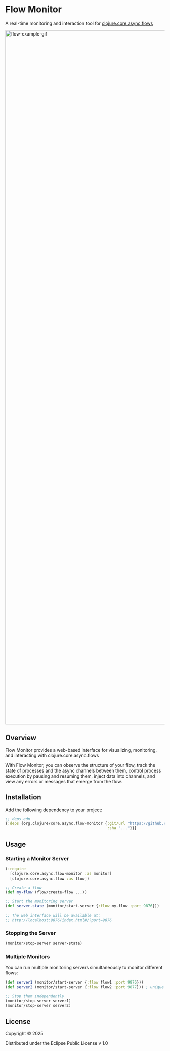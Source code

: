 # Flow Monitor

A real-time monitoring and interaction tool for [clojure.core.async.flows](https://clojure.github.io/core.async/flow.html)

<img width="2189" alt="flow-example-gif" src="https://github.com/user-attachments/assets/9261877d-c067-4141-8730-d6633793cf0b">

## Overview

Flow Monitor provides a web-based interface for visualizing, monitoring, and interacting with clojure.core.async.flows

With Flow Monitor, you can observe the structure of your flow, track the state of processes and the async channels between them, control process execution by pausing and resuming them, inject data into channels, and view any errors or messages that emerge from the flow.


## Installation

Add the following dependency to your project:

```clojure
;; deps.edn
{:deps {org.clojure/core.async.flow-monitor {:git/url "https://github.com/clojure/core.async.flow-monitor" 
                                             :sha "..."}}}
```

## Usage

### Starting a Monitor Server

```clojure
(:require 
  [clojure.core.async.flow-monitor :as monitor]
  [clojure.core.async.flow :as flow])

;; Create a flow
(def my-flow (flow/create-flow ...))

;; Start the monitoring server
(def server-state (monitor/start-server {:flow my-flow :port 9876}))

;; The web interface will be available at:
;; http://localhost:9876/index.html#/?port=9876
```

### Stopping the Server

```clojure
(monitor/stop-server server-state)
```

### Multiple Monitors

You can run multiple monitoring servers simultaneously to monitor different flows:

```clojure
(def server1 (monitor/start-server {:flow flow1 :port 9876}))
(def server2 (monitor/start-server {:flow flow2 :port 9877})) ; unique unused port

;; Stop them independently
(monitor/stop-server server1)
(monitor/stop-server server2)
```

## License

Copyright © 2025

Distributed under the Eclipse Public License v 1.0